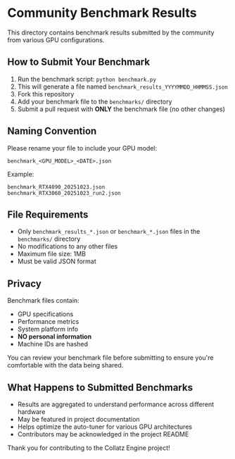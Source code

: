 # Community Benchmark Results

This directory contains benchmark results submitted by the community from various GPU configurations.

## How to Submit Your Benchmark

1. Run the benchmark script: `python benchmark.py`
2. This will generate a file named `benchmark_results_YYYYMMDD_HHMMSS.json`
3. Fork this repository
4. Add your benchmark file to the `benchmarks/` directory
5. Submit a pull request with **ONLY** the benchmark file (no other changes)

## Naming Convention

Please rename your file to include your GPU model:
```
benchmark_<GPU_MODEL>_<DATE>.json
```

Example:
```
benchmark_RTX4090_20251023.json
benchmark_RTX3060_20251023_run2.json
```

## File Requirements

- Only `benchmark_results_*.json` or `benchmark_*.json` files in the `benchmarks/` directory
- No modifications to any other files
- Maximum file size: 1MB
- Must be valid JSON format

## Privacy

Benchmark files contain:
- GPU specifications
- Performance metrics
- System platform info
- **NO personal information**
- Machine IDs are hashed

You can review your benchmark file before submitting to ensure you're comfortable with the data being shared.

## What Happens to Submitted Benchmarks

- Results are aggregated to understand performance across different hardware
- May be featured in project documentation
- Helps optimize the auto-tuner for various GPU architectures
- Contributors may be acknowledged in the project README

Thank you for contributing to the Collatz Engine project!
